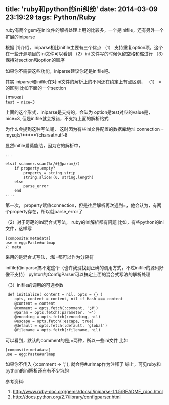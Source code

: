 title: 'ruby和python的ini纠纷'
date: 2014-03-09 23:19:29
tags: Python/Ruby
---

ruby有两个gem在ini文件的解析处理上用的比较多，一个是inifile，还有另外一个扩展的iniparse

根据 [1]介绍，iniparse相比inifile主要有三个优点
（1） 支持重复option项，这个在一些开源项目的ini文件可以看到
（2）ini 文件写的时候保留空格和缩进行
（3）保持对section和option的顺序

如果你不需要这些功能，iniparse建议你还是inifile吧。

其实 iniparse和inifile在对ini文件的解析上的不同还在约定上有点区别， 
（1） = 的区别
比如下面的一个section

```
[MYWORK]
test = nice=3
```

上面的这个形式，iniparse是支持的，会认为 option是test对应的value是， nice=3,
但是inifile就会报错，不支持上面的解析格式

为什么会提到这种写法呢， 这时因为有些ini文件配置的数据库地址
connection = mysql://*****?charset=utf-8

显然inifile爱莫能助，因为它的解析中，
```
...

elsif scanner.scan(%r/#{@param}/)
    if property.empty?
        property = string.strip
        string.slice!(0, string.length)
    else
        parse_error
    end
....

```

第一次， property赋值connection，但是往后解析再次遇到=，他会认为，有两个property存在，所以就parse_error了

（2）对于奇葩的ini混合式写法， ruby的ini解析都有问题
比如，有些python的ini文件，这样写

```
[composite:metadata]
use = egg:Paste#urlmap
/: meta
```

采用的是混合式写法，:和=都可以作为分隔符

inifile和iniparse搞不定这个（也许我没找到正确的调用方式，不过inifile的源码好像不支持）
pyhton的ConfigParser可以搞定上面的混合式写法的解析处理

（3）inifile的调用的可选参数

```
 def initialize( content = nil, opts = {} )
    opts, content = content, nil if Hash === content
    @content = content
    @comment = opts.fetch(:comment, ';#')
    @param = opts.fetch(:parameter, '=')
    @encoding = opts.fetch(:encoding, nil)
    @escape = opts.fetch(:escape, true)
    @default = opts.fetch(:default, 'global')
    @filename = opts.fetch(:filename, nil)
```

可以看到，默认的comment的是;=两种，所以一些ini文件
比如

```
[composite:metadata]
use = egg:Paste#urlmap
```
如果你不传入 {:comment => ';'}, 就会将#urlmap作为注释了
综上，可见ruby和python的ini解析还有有不少坑的

参考资料:

1. http://www.ruby-doc.org/gems/docs/i/iniparse-1.1.5/README_rdoc.html
2. http://docs.python.org/2.7/library/configparser.html

	
